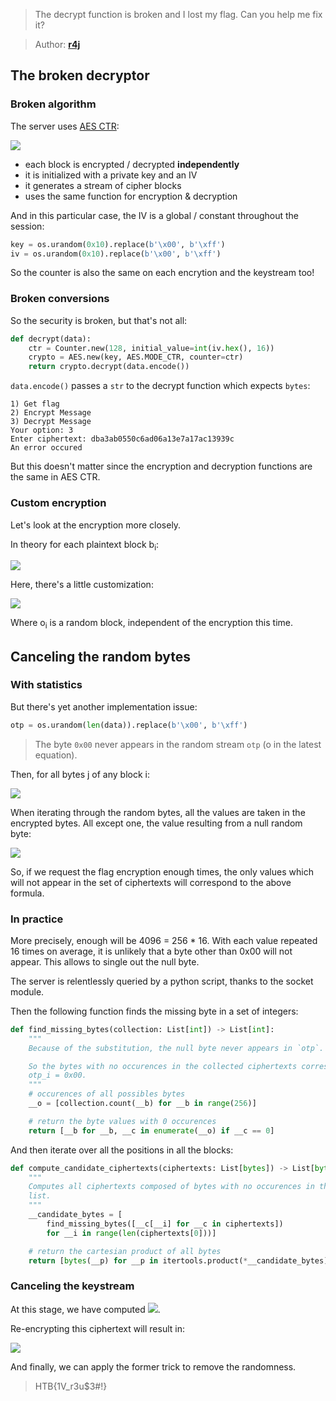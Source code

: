 > The decrypt function is broken and I lost my flag. Can you help me fix it?

> Author: **[r4j][author-profile]**

## The broken decryptor

### Broken algorithm

The server uses [AES CTR][wikipedia-article]:

![][ctr-flow-chart]

- each block is encrypted / decrypted **independently**
- it is initialized with a private key and an IV
- it generates a stream of cipher blocks
- uses the same function for encryption & decryption

And in this particular case, the IV is a global / constant throughout the session:

```python
key = os.urandom(0x10).replace(b'\x00', b'\xff')
iv = os.urandom(0x10).replace(b'\x00', b'\xff')
```

So the counter is also the same on each encrytion and the keystream too!

### Broken conversions

So the security is broken, but that's not all:

```python
def decrypt(data):
    ctr = Counter.new(128, initial_value=int(iv.hex(), 16))
    crypto = AES.new(key, AES.MODE_CTR, counter=ctr)
    return crypto.decrypt(data.encode())
```

`data.encode()` passes a `str` to the decrypt function which expects `bytes`:

```
1) Get flag
2) Encrypt Message
3) Decrypt Message
Your option: 3
Enter ciphertext: dba3ab0550c6ad06a13e7a17ac13939c
An error occured
```

But this doesn't matter since the encryption and decryption functions are
the same in AES CTR.

### Custom encryption

Let's look at the encryption more closely.

In theory for each plaintext block b<sub>i</sub>:

![][standard-ctr-encryption]

Here, there's a little customization:

![][custom-ctr-encryption]

Where o<sub>i</sub> is a random block, independent of the encryption this time.

## Canceling the random bytes

### With statistics

But there's yet another implementation issue:

```python
otp = os.urandom(len(data)).replace(b'\x00', b'\xff')
```

> The byte `0x00` never appears in the random stream `otp` (o in the latest equation).

Then, for all bytes j of any block i:

![][all-the-byte-values-except-one]

When iterating through the random bytes, all the values are taken in the encrypted bytes.
All except one, the value resulting from a null random byte:

![][canceling-the-randomness]

So, if we request the flag encryption enough times, the only values which will
not appear in the set of ciphertexts will correspond to the above formula.

### In practice

More precisely, enough will be 4096 = 256 * 16. With each value repeated 16 times
on average, it is unlikely that a byte other than 0x00 will not appear. This allows to
single out the null byte.

The server is relentlessly queried by a python script, thanks to the socket module.

Then the following function finds the missing byte in a set of integers:

```python
def find_missing_bytes(collection: List[int]) -> List[int]:
    """
    Because of the substitution, the null byte never appears in `otp`.

    So the bytes with no occurences in the collected ciphertexts correspond to
    otp_i = 0x00.
    """
    # occurences of all possibles bytes
    __o = [collection.count(__b) for __b in range(256)]

    # return the byte values with 0 occurences
    return [__b for __b, __c in enumerate(__o) if __c == 0]
```

And then iterate over all the positions in all the blocks:

```python
def compute_candidate_ciphertexts(ciphertexts: List[bytes]) -> List[bytes]:
    """
    Computes all ciphertexts composed of bytes with no occurences in the input
    list.
    """
    __candidate_bytes = [
        find_missing_bytes([__c[__i] for __c in ciphertexts]) 
        for __i in range(len(ciphertexts[0]))]

    # return the cartesian product of all bytes
    return [bytes(__p) for __p in itertools.product(*__candidate_bytes)]
```

### Canceling the keystream

At this stage, we have computed ![][without-the-random-bytes].

Re-encrypting this ciphertext will result in:

![][canceling-the-keystream]

And finally, we can apply the former trick to remove the randomness.

> HTB{1V_r3u$3#!}

[author-profile]: https://app.hackthebox.eu/users/13243
[wikipedia-article]: https://en.wikipedia.org/wiki/Block_cipher_mode_of_operation#Counter_(CTR)

[all-the-byte-values-except-one]: images/equations/all-the-byte-values-except-one.png
[canceling-the-keystream]: images/equations/canceling-the-keystream.png
[canceling-the-randomness]: images/equations/canceling-the-randomness.png
[ctr-flow-chart]: images/ctr-flow-chart.svg
[custom-ctr-encryption]: images/equations/custom-ctr-encryption.png
[standard-ctr-encryption]: images/equations/standard-ctr-encryption.png
[without-the-random-bytes]: images/equations/without-the-random-bytes.png

